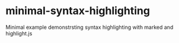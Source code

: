 # minimal-syntax-highlighting

Minimal example demonstrsting syntax highlighting with marked and highlight.js